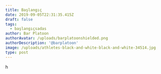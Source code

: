 ```yaml
---
title: Başlangıç
date: 2019-09-05T22:31:35.415Z
draft: false
tags:
  - başlangıçsadas
author: Bar Platoon
authorAvatar: /uploads/barplatoonshielded.png
authorDescription: '@barplatoon'
image: /uploads/athletes-black-and-white-black-and-white-34514.jpg
type: post
---
```

h
